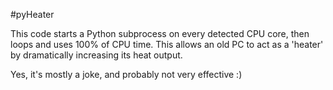 #pyHeater


This code starts a Python subprocess on every detected CPU core, then loops and uses 100% of CPU time. This allows an old PC to act as a 'heater' by dramatically increasing its heat output.

Yes, it's mostly a joke, and probably not very effective :)
